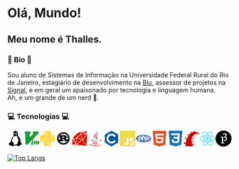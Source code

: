 # Olá, Mundo!

## Meu nome é Thalles.

### 👾 Bio 👾

Sou aluno de Sistemas de Informação na Universidade Federal Rural do Rio de Janeiro, estagiário de desenvolvimento na [Blu](https://www.blu.com.br), assessor de projetos na [Signal](https://www.signaljunior.com.br), e em geral um apaixonado por tecnologia e linguagem humana.  
Ah, e um grande de um nerd 😬.

### 💻 Tecnologias 💻

<div id="language-badges" style="display: flex; justify-content: space-between;">
  <div style="max-width: 40"><img alt="Linux" src="https://github.com/devicons/devicon/blob/master/icons/linux/linux-plain.svg"></div>
  <div style="max-width: 40"><img alt="Vim" src="https://github.com/devicons/devicon/blob/master/icons/vim/vim-plain.svg"></div>
  <div style="max-width: 40"><img alt="Python" src="https://github.com/devicons/devicon/blob/master/icons/python/python-plain.svg"></div>
  <div style="max-width: 40"><img alt="Rust" src="https://github.com/devicons/devicon/blob/master/icons/rust/rust-plain.svg"></div>
  <div style="max-width: 40"><img alt="Ruby" src="https://github.com/devicons/devicon/blob/master/icons/ruby/ruby-plain.svg"></div>
  <div style="max-width: 40"><img alt="Java" src="https://github.com/devicons/devicon/blob/master/icons/java/java-plain.svg"></div>
  <div style="max-width: 40"><img alt="C" src="https://github.com/devicons/devicon/blob/master/icons/c/c-plain.svg"></div>
  <div style="max-width: 40"><img alt="Javascript" src="https://github.com/devicons/devicon/blob/master/icons/javascript/javascript-plain.svg"></div>
  <div style="max-width: 40"><img alt="PHP" src="https://github.com/devicons/devicon/blob/master/icons/php/php-plain.svg"></div>
  <div style="max-width: 40"><img alt="HTML5" src="https://github.com/devicons/devicon/blob/master/icons/html5/html5-plain.svg"></div>
  <div style="max-width: 40"><img alt="CSS3" src="https://github.com/devicons/devicon/blob/master/icons/css3/css3-plain.svg"></div>
  <div style="max-width: 40"><img alt="Rails" src="https://github.com/devicons/devicon/blob/master/icons/rails/rails-plain.svg"></div>
  <div style="max-width: 40"><img alt="React" src="https://github.com/devicons/devicon/blob/master/icons/react/react-original.svg"></div>
  <div style="max-width: 40"><img alt="Processing" src="https://github.com/devicons/devicon/blob/master/icons/processing/processing-plain.svg"></div>
</div>

[![Top Langs](https://github-readme-stats.vercel.app/api/top-langs/?username=taernsietr)](https://github.com/taernsietr/github-readme-stats)
